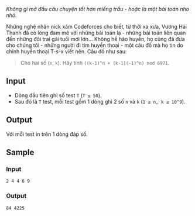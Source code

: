 *Không gì mở đầu câu chuyện tốt hơn miếng trầu - hoặc là một bài toán nho nhỏ.*

Những nghệ nhân nick xám Codeforces cho biết, từ thời xa xưa, Vương Hải Thanh đã có lòng đam mê với những bài toán lạ - những bài toán liên quan đến những đôi trai gái tuổi mới lớn... Không hề hão huyền, họ cũng đã đưa cho chúng tôi - những người đi tim huyền thoại - một câu đố mà họ tin do chính huyền thoại T-s-x viết nên. Câu đố như sau: 

 > Cho hai số (`n`, `k`). Hãy tính `((k-1)^n + (k-1)(-1)^n) mod 6971`.

## Input

- Dòng đầu tiên ghi số test `T` (`T ≤ 50`). 
- Sau đó là `T` test, mỗi test gồm 1 dòng ghi 2 số `n` và `k` (`1 ≤ n, k ≤ 10^9`).

## Output

Với mỗi test in trên 1 dòng đáp số.

## Sample

### Input
```
2 4 4 6 9
``` 

### Output
```
84 4225
```
